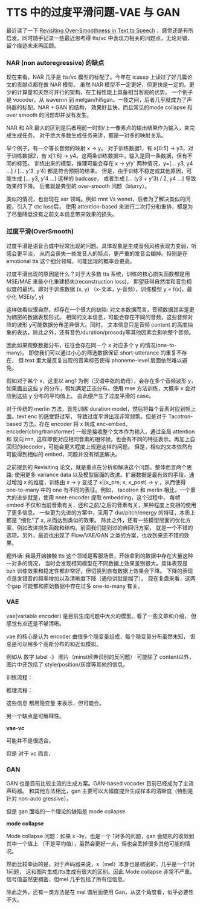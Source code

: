 
# TTS 中的过度平滑问题-VAE 与 GAN

最近读了一下 [Revisiting Over-Smoothness in Text to Speech](https://arxiv.org/pdf/2202.13066.pdf)
，感觉还是有所启发。同时随手记录一些最近思考得 tts/vc 中表现力相关的问题点，无论对错，留个痕迹未来再回顾。

### NAR (non autoregressive) 的缺点

现在来看，NAR 几乎是 tts/vc 模型的标配了。今年在 icassp 上读过了好几篇论文的贡献点都在做 NAR 模型。 
虽然 NAR 模型不一定更好，但更快是一定的。更少的计算量和天然可并行的架构，在工程性能上具备相当客观的优势。
一个例子是 vocoder，从 wavernn 到 melgan/hifigan。一夜之间，后者几乎就成为了声码器的标配。NAR + GAN 的结构，
效果好且快，而且常见的mode collapse 和over smooth 的问题却并没有发生。

NAR 和 AR 最大的区别是后者用前一时刻/上一像素点的输出结果作为输入，来完成生成任务。
对于绝大多数生成任务来讲，都是一对多的映射关系。

举个例子，有一个等长音频的映射 x -> y。 对于训练数据1，有 
x[0:5] -> y3，对于训练数据2，有 x[1:6] -> y4。这两条训练数据中，输入是同一条数据，但有不同的标签。 
训练出来的模型，推理可能会存在 x -> y/y` 两种情况，y=[... y3, y4 ...] / [... y'3, y'4] 都是符合预期的结果。
但是，由于训练不稳定或其他原因，可能生成 [... y3, y'4 ...] 这样的 badcase，
或者生成 [... (y3 + y'3) / 2, y4 ...] 导致效果的下降。
后者就是典型的 over-smooth 问题（blurry）。

类似的情况，也出现在 asr 领域。例如 rnnt Vs wenet，后者为了解决类似的问题，引入了 ctc loss后，
使用 attention-based 来进行二次打分和重排，都是为了尽量降低没有之前文本信息带来效果的损失。
  
### 过度平滑(OverSmooth)

过度平滑是语音合成中经常出现的问题。具体现象是生成音频风格表现力变弱，听感会更平淡，
从而会丧失一些发音人的特点，更严重的发音会糊掉。特别是在 emotional tts 这个细分领域，可能出现的概率会更高。

过度平滑出现的原因是什么？对于大多数 tts 系统，训练的核心损失函数都是用 MSE/MAE 来最小化重建损失(reconstruction loss)，
期望获得自然度和音色相似度的最优。即对于训练数据 (x, y) （x-文本，y-音频），训练模型 y = f(x)，最小化 MSE(y', y)

这样做看似很自然，却存在一个很大的缺陷: 对文本数据而言，音频数据其实是更为稠密的数据表现形式。
相同的文本信息，可能会存在不同的音频，这些音频对应的波形 y可能数据分布差异很大。同时，
文本信息只是音频 content 的高度抽象的表达，除此之外，还有音色/duration/prosody等其他因素会影响整个音频。

因此如果观察数据分布，往往会存在同一个 x 对应多个 y 的情况(one-to-many)。
即使我们可以通过小心的筛选数据保证 short-utterance 的重复不存在，
但 text 里大量反复出现的音素标签使得 phoneme-level 层面依然难以避免。

假如对于某个 x，这里以 ang1 为例（汉语中张的韵母），会存在多个音频波形 y，
如果画出这些 y 的分布，假如满足正态分布。使用 mse 方法训练，大概率 x 会对应到这些 y 分布的平均值上。
由此便产生了过度平滑的 case。

对于传统的 merlin 方法，首先训练 duration model，然后将每个音素对应到帧上面。text enc 的感受野过窄，
导致过度平滑出现非常频繁。但是对于 Tacotron-based 方法，存在 encoder 将 x 转成 enc-embed。
encoder(cbhg/transformer) 一般是接收整个文本作为输入，通过全局 attention 和 双向 rnn,
这样即使对应相同音素的相邻帧，也会有不同的特征表示。再加上自回归的decoder，可能会更大程度上规避这样的问题。
但是，相似的文本依然有可能得到相似的 embed，问题并没有彻底解决。

之前提到的 Revisiting 论文，就是重点在分析和解决这个问题。整体而言两个思路:
使用更多 variance data 以及模型层面的改进。扩展数据是最有效的手段，通过增加 x 的维度，训练由 x -> y
变成了 x|(x_pre, x, x_post) -> y ，从而使得 one-to-many 中的 one 有不同的表征。例如，
tacotron 和 merlin 相比，一个重大的进步就是，使用 nnet-encoder 提取 embedding，这个过程中，
每帧 embed 不仅和当前音素有关，还和之前/之后的音素有关，某种程度上变相的使用了更多信息。
一些更为先进的方案中，采用了 dur/pitch/energy 的特征，本质上都是 "细化"了 x, 从而达到类似的效果。
除此之外，还有一些模型层面的优化方案，例如改进损失函数和结构。前面我们提到过的自回归方案，
就是一个不错的选项。另外，最近也出现了 Flow/VAE/GAN 之类的方案，也收到来还不错的效果。

题外话: 我最开始接触 tts 这个领域是客服场景，开始拿到的数据中存在大量这种一对多的情况，
当时会发现相同模型在不同数据上效果差别很大。具体表现是bzn 训练效果和稳定性都非常好，但切换到自有数据上效果会下降。
下降的表现点是发错音的频率增加以及清晰度下降（通俗讲就是糊了）。
现在复盘来看，这两个gap 可能都和原始数据中存在过多 one-to-many 有关。

### VAE 

vae(variable encoder) 是目前生成问题中大火的模型。看了一些文章和介绍，
但感觉有点还是不够清晰。

vae 的核心是认为 encoder 由很多个隐变量组成，每个隐变量分布虽然未知，
但总是可以用多个高斯分布的和近似模拟。

例如从 数字 label -》 图片（minst经典识别的反问题）
可能除了 content以外，图片中还包括了 style/position/灰度等其他的信息。

训练流程：

推理流程：

这些信息 都用隐变量 来表示，但可能会。

另一个缺点是可解释性。

**vae-vc**      

可能并不是很适合。

但是 对于 vc 而言，


### GAN

GAN 也是目前比较主流的生成方案。GAN-based vocoder 目前已经成为了主流声码器。
和其他方法相比，gan 主要可以大幅度提升生成样本的清晰度（特别是针对 non-auto gressive）。

但是 gan 面临的一个理论的缺陷是 mode collapse

**mode collapse**

Mode collapse 问题：如果 x -》y，也是一个 1对多的问题，gan 会随机的收敛到其中一个值上
（不是平均值），虽然会更好一点，但也会丢掉很多其他可能的情况。

然而比较幸运的是，对于声码器来说，x（mel）本身也是稠密的，几乎是一个1对1问题，
这和图片生成/tts生成有很大的区别。因此 Mode collapse 非常不严重。信号值虽然更稠密，但mel
几乎包括了所有但信息。

除此之外，还有一类方法是在 mel 谱层面使用 Gan，从这个角度看，似乎必要性不大。
